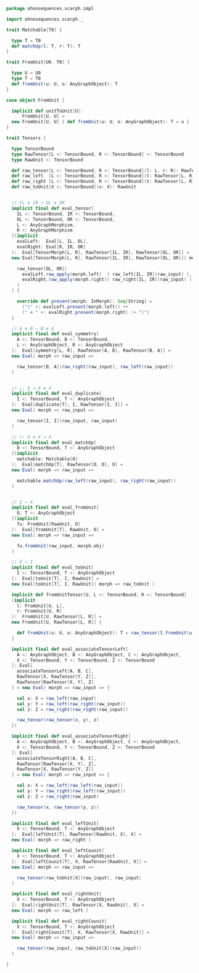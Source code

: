 
```scala
package ohnosequences.scarph.impl

import ohnosequences.scarph._

trait Matchable[T0] {

  type T = T0
  def matchUp(l: T, r: T): T
}

trait FromUnit[U0, T0] {

  type U = U0
  type T = T0
  def fromUnit(u: U, o: AnyGraphObject): T
}

case object FromUnit {

  implicit def unitToUnit[U]:
      FromUnit[U, U] =
  new FromUnit[U, U] { def fromUnit(u: U, o: AnyGraphObject): T = u }
}

trait Tensors {

  type TensorBound
  type RawTensor[L <: TensorBound, R <: TensorBound] <: TensorBound
  type RawUnit <: TensorBound

  def raw_tensor[L <: TensorBound, R <: TensorBound](l: L, r: R): RawTensor[L, R]
  def raw_left  [L <: TensorBound, R <: TensorBound](t: RawTensor[L, R]): L
  def raw_right [L <: TensorBound, R <: TensorBound](t: RawTensor[L, R]): R
  def raw_toUnit[X <: TensorBound](x: X): RawUnit


  // IL ⊗ IR → OL ⊗ OR
  implicit final def eval_tensor[
    IL <: TensorBound, IR <: TensorBound,
    OL <: TensorBound, OR <: TensorBound,
    L <: AnyGraphMorphism,
    R <: AnyGraphMorphism
  ](implicit
    evalLeft:  Eval[L, IL, OL],
    evalRight: Eval[R, IR, OR]
  ):  Eval[TensorMorph[L, R], RawTensor[IL, IR], RawTensor[OL, OR]] =
  new Eval[TensorMorph[L, R], RawTensor[IL, IR], RawTensor[OL, OR]]( morph => raw_input =>

    raw_tensor[OL, OR](
      evalLeft.raw_apply(morph.left)  ( raw_left[IL, IR](raw_input) ),
      evalRight.raw_apply(morph.right)( raw_right[IL, IR](raw_input) )
    )
  ) {

    override def present(morph: InMorph): Seq[String] =
      ("(" +: evalLeft.present(morph.left)) ++
      (" ⊗ " +: evalRight.present(morph.right) :+ ")")
  }

  // A ⊗ B → B ⊗ A
  implicit final def eval_symmetry[
    A <: TensorBound, B <: TensorBound,
    L <: AnyGraphObject, R <: AnyGraphObject
  ]:  Eval[symmetry[L, R], RawTensor[A, B], RawTensor[B, A]] =
  new Eval( morph => raw_input =>

    raw_tensor[B, A](raw_right(raw_input), raw_left(raw_input))
  )


  // △: X → X ⊗ X
  implicit final def eval_duplicate[
    I <: TensorBound, T <: AnyGraphObject
  ]:  Eval[duplicate[T], I, RawTensor[I, I]] =
  new Eval( morph => raw_input =>

    raw_tensor[I, I](raw_input, raw_input)
  )

  // ▽: X ⊗ X → X
  implicit final def eval_matchUp[
    O <: TensorBound, T <: AnyGraphObject
  ](implicit
    matchable: Matchable[O]
  ):  Eval[matchUp[T], RawTensor[O, O], O] =
  new Eval( morph => raw_input =>

    matchable.matchUp(raw_left(raw_input), raw_right(raw_input))
  )


  // I → X
  implicit final def eval_fromUnit[
    O, T <: AnyGraphObject
  ](implicit
    fu: FromUnit[RawUnit, O]
  ):  Eval[fromUnit[T], RawUnit, O] =
  new Eval( morph => raw_input =>

    fu.fromUnit(raw_input, morph.obj)
  )

  // X → I
  implicit final def eval_toUnit[
    I <: TensorBound, T <: AnyGraphObject
  ]:  Eval[toUnit[T], I, RawUnit] =
  new Eval[toUnit[T], I, RawUnit]( morph => raw_toUnit )

  implicit def fromUnitTensor[U, L <: TensorBound, R <: TensorBound]
  (implicit
    l: FromUnit[U, L],
    r: FromUnit[U, R]
  ):  FromUnit[U, RawTensor[L, R]] =
  new FromUnit[U, RawTensor[L, R]] {

    def fromUnit(u: U, o: AnyGraphObject): T = raw_tensor(l.fromUnit(u, o), r.fromUnit(u, o))
  }

  implicit final def eval_associateTensorLeft[
    A <: AnyGraphObject, B <: AnyGraphObject, C <: AnyGraphObject,
    X <: TensorBound, Y <: TensorBound, Z <: TensorBound
  ]: Eval[
    associateTensorLeft[A, B, C],
    RawTensor[X, RawTensor[Y, Z]],
    RawTensor[RawTensor[X, Y], Z]
  ] = new Eval( morph => raw_input => {

    val x: X = raw_left(raw_input)
    val y: Y = raw_left(raw_right(raw_input))
    val z: Z = raw_right(raw_right(raw_input))

    raw_tensor(raw_tensor(x, y), z)
  })

  implicit final def eval_associateTensorRight[
    A <: AnyGraphObject, B <: AnyGraphObject, C <: AnyGraphObject,
    X <: TensorBound, Y <: TensorBound, Z <: TensorBound
  ]: Eval[
    associateTensorRight[A, B, C],
    RawTensor[RawTensor[X, Y], Z],
    RawTensor[X, RawTensor[Y, Z]]
  ] = new Eval( morph => raw_input => {

    val x: X = raw_left(raw_left(raw_input))
    val y: Y = raw_right(raw_left(raw_input))
    val z: Z = raw_right(raw_input)

    raw_tensor(x, raw_tensor(y, z))
  })

  implicit final def eval_leftUnit[
    X <: TensorBound, T <: AnyGraphObject
  ]:  Eval[leftUnit[T], RawTensor[RawUnit, X], X] =
  new Eval( morph => raw_right )

  implicit final def eval_leftCounit[
    X <: TensorBound, T <: AnyGraphObject
  ]:  Eval[leftCounit[T], X, RawTensor[RawUnit, X]] =
  new Eval( morph => raw_input =>

    raw_tensor(raw_toUnit[X](raw_input), raw_input)
  )

  implicit final def eval_rightUnit[
    X <: TensorBound, T <: AnyGraphObject
  ]:  Eval[rightUnit[T], RawTensor[X, RawUnit], X] =
  new Eval( morph => raw_left )

  implicit final def eval_rightCounit[
    X <: TensorBound, T <: AnyGraphObject
  ]:  Eval[rightCounit[T], X, RawTensor[X, RawUnit]] =
  new Eval( morph => raw_input =>

    raw_tensor(raw_input, raw_toUnit[X](raw_input))
  )

}

```




[main/scala/ohnosequences/scarph/axioms.scala]: ../axioms.scala.md
[main/scala/ohnosequences/scarph/tensor.scala]: ../tensor.scala.md
[main/scala/ohnosequences/scarph/predicates.scala]: ../predicates.scala.md
[main/scala/ohnosequences/scarph/impl/biproducts.scala]: biproducts.scala.md
[main/scala/ohnosequences/scarph/impl/tensors.scala]: tensors.scala.md
[main/scala/ohnosequences/scarph/impl/evals.scala]: evals.scala.md
[main/scala/ohnosequences/scarph/impl/distributivity.scala]: distributivity.scala.md
[main/scala/ohnosequences/scarph/impl/relations.scala]: relations.scala.md
[main/scala/ohnosequences/scarph/impl/category.scala]: category.scala.md
[main/scala/ohnosequences/scarph/rewrites.scala]: ../rewrites.scala.md
[main/scala/ohnosequences/scarph/package.scala]: ../package.scala.md
[main/scala/ohnosequences/scarph/arities.scala]: ../arities.scala.md
[main/scala/ohnosequences/scarph/objects.scala]: ../objects.scala.md
[main/scala/ohnosequences/scarph/writes.scala]: ../writes.scala.md
[main/scala/ohnosequences/scarph/biproduct.scala]: ../biproduct.scala.md
[main/scala/ohnosequences/scarph/schemas.scala]: ../schemas.scala.md
[main/scala/ohnosequences/scarph/morphisms.scala]: ../morphisms.scala.md
[main/scala/ohnosequences/scarph/syntax/package.scala]: ../syntax/package.scala.md
[main/scala/ohnosequences/scarph/syntax/objects.scala]: ../syntax/objects.scala.md
[main/scala/ohnosequences/scarph/syntax/writes.scala]: ../syntax/writes.scala.md
[main/scala/ohnosequences/scarph/syntax/morphisms.scala]: ../syntax/morphisms.scala.md
[main/scala/ohnosequences/scarph/isomorphisms.scala]: ../isomorphisms.scala.md
[test/scala/ohnosequences/scarph/TwitterQueries.scala]: ../../../../../test/scala/ohnosequences/scarph/TwitterQueries.scala.md
[test/scala/ohnosequences/scarph/impl/dummy.scala]: ../../../../../test/scala/ohnosequences/scarph/impl/dummy.scala.md
[test/scala/ohnosequences/scarph/impl/writes.scala]: ../../../../../test/scala/ohnosequences/scarph/impl/writes.scala.md
[test/scala/ohnosequences/scarph/impl/dummyTest.scala]: ../../../../../test/scala/ohnosequences/scarph/impl/dummyTest.scala.md
[test/scala/ohnosequences/scarph/TwitterSchema.scala]: ../../../../../test/scala/ohnosequences/scarph/TwitterSchema.scala.md
[test/scala/ohnosequences/scarph/asserts.scala]: ../../../../../test/scala/ohnosequences/scarph/asserts.scala.md
[test/scala/ohnosequences/scarph/SchemaCreation.scala]: ../../../../../test/scala/ohnosequences/scarph/SchemaCreation.scala.md
[test/scala/ohnosequences/scarph/implicitSearch.scala]: ../../../../../test/scala/ohnosequences/scarph/implicitSearch.scala.md